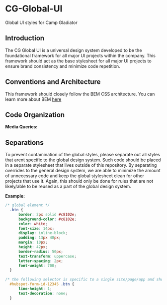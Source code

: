 # CG-Global-UI
Global UI styles for Camp Gladiator

## Introduction
The CG Global UI is a universal design system developed to be the foundational framework for all major UI projects within the company. This framework should act as the base stylesheet for all major UI projects to ensure brand consistency and minimize code repetition.

## Conventions and Architecture
This framework should closely follow the BEM CSS architecture. You can learn more about BEM [here](http://getbem.com/introduction/)

## Code Organization

**Media Queries:**


## Separations
To prevent contamination of the global styles, please separate out all styles that arent specific to the global design system. Such code should be placed in a separate stylesheet that lives outside of this repository. By separating overrides to the general design system, we are able to minimize the amount of unnecessary code and keep the global stylesheet clean for other projects that use it. Again, this should only be done for rules that are not likely/able to be reused as a part of the global design system.

**Example:**
```css
/* global element */
  .btn {
      border: 2px solid #c8102e;
      background-color: #c8102e;
      color: white;
      font-size: 14px;
      display: inline-block;
      padding: 13px 48px;
      margin: 10px;
      height: 42px;
      border-radius: 50px;
      text-transform: uppercase;
      letter-spacing: 2px;
      font-weight: 700;
  }
  
/* the following selector is specific to a single site/page/app and should thus be moved into a seperate stylesheet outside of the global framework */
  #hubspot-form-id-12345 .btn {
      line-height: 1;
      text-decoration: none;
  }
```
